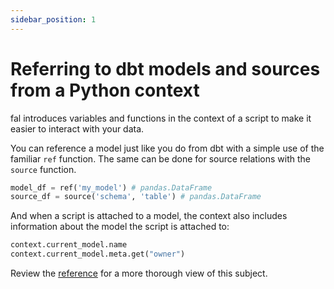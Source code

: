 ```yaml
---
sidebar_position: 1
---
```


# Referring to dbt models and sources from a Python context

fal introduces variables and functions in the context of a script to make it easier to interact with your data.

You can reference a model just like you do from dbt with a simple use of the familiar `ref` function. The same can be done for source relations with the `source` function.

```py
model_df = ref('my_model') # pandas.DataFrame
source_df = source('schema', 'table') # pandas.DataFrame
```

And when a script is attached to a model, the context also includes information about the model the script is attached to:

```py
context.current_model.name
context.current_model.meta.get("owner")
```

Review the [reference](../reference/variables-and-functions.md) for a more thorough view of this subject.
